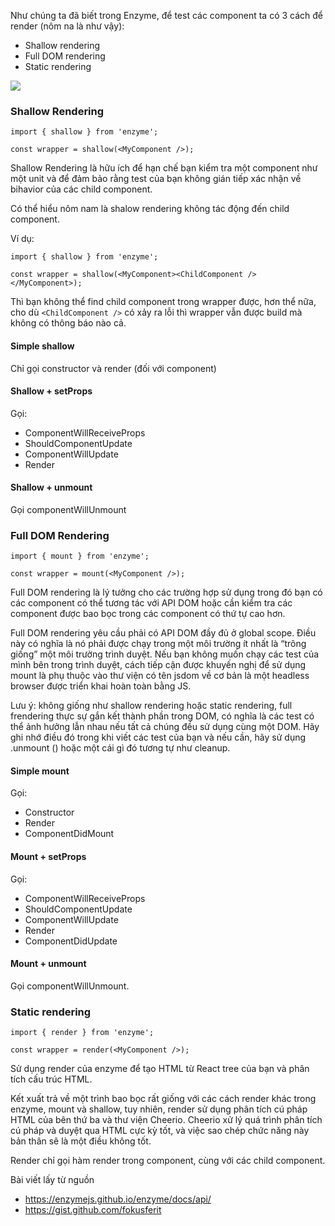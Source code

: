Như chúng ta đã biết trong Enzyme, để test các component ta có 3 cách để render (nôm na là như vậy):
- Shallow rendering
- Full DOM rendering
- Static rendering

![](https://images.viblo.asia/a1b5e244-de50-471c-9692-fa9bc7d1f0d9.png)


### Shallow Rendering

```
import { shallow } from 'enzyme';

const wrapper = shallow(<MyComponent />);
```

Shallow Rendering là hữu ích để hạn chế bạn kiểm tra một component như một unit và để đảm bảo rằng test của bạn không gián tiếp xác nhận về bihavior của các child component.

Có thể hiểu nôm nam là shalow rendering không tác động đến child component.

Ví dụ:

```
import { shallow } from 'enzyme';

const wrapper = shallow(<MyComponent><ChildComponent /></MyComponent>);
```

Thì bạn không thể find child component trong wrapper được, hơn thể nữa, cho dù `<ChildComponent />` có xảy ra lỗi thì wrapper vẫn được build mà không có thông báo nào cả.

#### Simple shallow

Chỉ gọi constructor và render (đối với component)

#### Shallow + setProps

Gọi:
* ComponentWillReceiveProps
* ShouldComponentUpdate
* ComponentWillUpdate
* Render 

#### Shallow + unmount

Gọi componentWillUnmount

### Full DOM Rendering

```
import { mount } from 'enzyme';

const wrapper = mount(<MyComponent />);
```

Full DOM rendering là lý tưởng cho các trường hợp sử dụng trong đó bạn có các component có thể tương tác với API DOM hoặc cần kiểm tra các component được bao bọc trong các component có thứ tự cao hơn.

Full DOM rendering yêu cầu phải có API DOM đầy đủ ở global scope. Điều này có nghĩa là nó phải được chạy trong một môi trường ít nhất là “trông giống” một môi trường trình duyệt. Nếu bạn không muốn chạy các test của mình bên trong trình duyệt, cách tiếp cận được khuyến nghị để sử dụng mount là phụ thuộc vào thư viện có tên jsdom về cơ bản là một headless browser được triển khai hoàn toàn bằng JS.

Lưu ý: không giống như shallow rendering hoặc static rendering, full frendering thực sự gắn kết thành phần trong DOM, có nghĩa là các test có thể ảnh hưởng lẫn nhau nếu tất cả chúng đều sử dụng cùng một DOM. Hãy ghi nhớ điều đó trong khi viết các test của bạn và nếu cần, hãy sử dụng .unmount () hoặc một cái gì đó tương tự như cleanup.

#### Simple mount

Gọi:
* Constructor
* Render
* ComponentDidMount

#### Mount + setProps

Gọi:
* ComponentWillReceiveProps
* ShouldComponentUpdate
* ComponentWillUpdate
* Render
* ComponentDidUpdate

#### Mount + unmount

Gọi componentWillUnmount.

### Static rendering

```
import { render } from 'enzyme';

const wrapper = render(<MyComponent />);
```

Sử dụng render của enzyme để tạo HTML từ React tree của bạn và phân tích cấu trúc HTML.

Kết xuất trả về một trình bao bọc rất giống với các cách render khác trong enzyme, mount và shallow, tuy nhiên, render sử dụng phân tích cú pháp HTML của bên thứ ba và thư viện Cheerio. Cheerio xử lý quá trình phân tích cú pháp và duyệt qua HTML cực kỳ tốt, và việc sao chép chức năng này bản thân sẽ là một điều không tốt.

Render chỉ gọi hàm render trong component, cùng với các child component.

Bài viết lấy từ nguồn
- https://enzymejs.github.io/enzyme/docs/api/
- https://gist.github.com/fokusferit